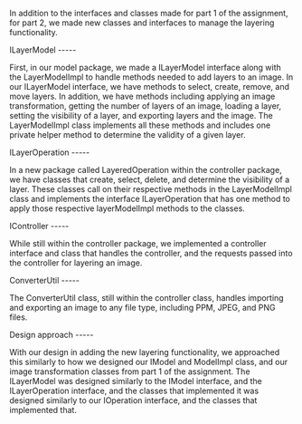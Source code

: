In addition to the interfaces and classes made for part 1 of the
assignment, for part 2, we made new classes and interfaces to manage
the layering functionality. 

ILayerModel -----

First, in our model package, we made a ILayerModel interface along 
with the LayerModelImpl to handle methods needed to add layers to an image. 
In our ILayerModel interface, we have methods to select, create, remove, 
and move layers. In addition, we have methods including applying an 
image transformation, getting the number of layers of an image, 
loading a layer, setting the visibility of a layer, and exporting layers 
and the image. The LayerModelImpl class implements all these methods and 
includes one private helper method to determine the validity of a given layer.

ILayerOperation -----

In a new package called LayeredOperation within the controller package, 
we have classes that create, select, delete, and determine the 
visibility of a layer. These classes call on their respective methods 
in the LayerModelImpl class and implements the interface ILayerOperation 
that has one method to apply those respective layerModelImpl methods to 
the classes. 

IController -----

While still within the controller package, we implemented
a controller interface and class that handles the controller, and the
requests passed into the controller for layering an image. 

ConverterUtil -----

The ConverterUtil class, still within the controller class, handles 
importing and exporting an image to any file type, including PPM, 
JPEG, and PNG files. 

Design approach -----

With our design in adding the new layering
functionality, we approached this similarly to how we designed
our IModel and ModelImpl class, and our image transformation classes 
from part 1 of the assignment. The ILayerModel was designed similarly
to the IModel interface, and the ILayerOperation interface, and the
classes that implemented it was designed similarly to our IOperation
interface, and the classes that implemented that.